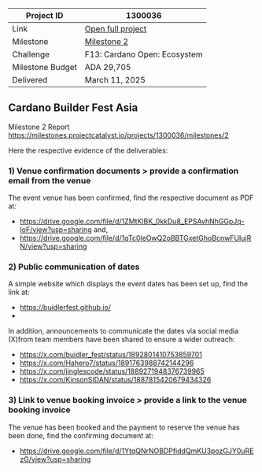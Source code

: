 |Project ID|1300036|
|-----------|-------------|
|Link|[Open full project](https://projectcatalyst.io/funds/10/f13-cardano-open-ecosystem/cardano-builder-fest-asia-by-mesh-socious-sidan-vietnam-cardano)|
|Milestone|[Milestone 2](https://milestones.projectcatalyst.io/projects/1300036/milestones/2)
|Challenge|F13: Cardano Open: Ecosystem|
|Milestone Budget|ADA 29,705|
|Delivered|March 11, 2025|

## Cardano Builder Fest Asia
Milestone 2 Report
https://milestones.projectcatalyst.io/projects/1300036/milestones/2 

Here the respective evidence of the deliverables:

### 1) Venue confirmation documents > provide a confirmation email from the venue

The event venue has been confirmed, find the respective document as PDF at:

- https://drive.google.com/file/d/1ZMtKlBK_0kkDu8_EPSAvhNhGGpJq-IoF/view?usp=sharing and,
- https://drive.google.com/file/d/1qTc0leOwQ2oBBTGxetGhoBcnwFUIujRN/view?usp=sharing 

### 2) Public communication of dates 

A simple website which displays the event dates has been set up, find the link at:
- https://buidlerfest.github.io/
- 
In addition, announcements to communicate the dates via social media (X)from team members have been shared to ensure a wider outreach:

- https://x.com/buidler_fest/status/1892801410753859701 
- https://x.com/Hahero7/status/1891763988742144296 
- https://x.com/jinglescode/status/1889271948376739965 
- https://x.com/KinsonSIDAN/status/1887815420679434326
  
### 3) Link to venue booking invoice > provide a link to the venue booking invoice
The venue has been booked and the payment to reserve the venue has been done, find the confirming document at:
- https://drive.google.com/file/d/1YtqQNrNOBDPfiddQmKU3pozGJY0uREzG/view?usp=sharing 
